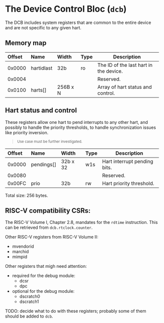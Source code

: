# The Device Control Bloc (`dcb`)

The DCB includes system registers that are common to the entire device and are not specific to any given hart.

## Memory map

| Offset | Name | Width | Type | Description | 
|:-------|:-----|:------|:-----|-------------|
| 0x0000 | hartidlast | 32b | ro | The ID of the last hart in the device. |
| 0x0004 | | | | Reserved. |
| 0x0100 | harts[] | 256B x N | | Array of hart status and control. |

## Hart status and control

These registers allow one hart to pend interrupts to any other hart, and possibly to handle the priority thresholds, to handle synchronization issues like priority inversion.

> <sup>Use case must be further investigated.</sup>

| Offset | Name | Width | Type | Description | 
|:-------|:-----|:------|:-----|-------------|
| 0x0000 | pendings[] | 32b x 32 | w1s | Hart interrupt pending bits. |
| 0x0080 |  |  |  | Reserved. |
| 0x00FC | prio | 32b | rw | Hart priority threshold. |

Total size: 256 bytes.

## RISC-V compatibility CSRs:

The RISC-V Volume I, Chapter 2.8, mandates for the `rdtime` instruction. This can be retrieved from `dcb.rtclock.counter`.

Other RISC-V registers from RISC-V Volume II:

- mvendorid 
- marchid 
- mimpid 

Other registers that migh need attention:

- required for the debug module: 
  - dcsr 
  - dpc 
- optional for the debug module: 
  - dscratch0 
  - dscratch1 

TODO: decide what to do with these registers; probably some of them should be added to `dcb`.
